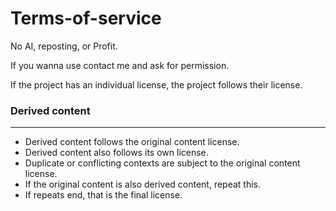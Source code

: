 # Terms-of-service



No AI, reposting, or Profit.

If you wanna use contact me and ask for permission.

If the project has an individual license, the project follows their license.

### Derived content
---
- Derived content follows the original content license.
- Derived content also follows its own license.
- Duplicate or conflicting contexts are subject to the original content license.
- If the original content is also derived content, repeat this.
- If repeats end, that is the final license.
